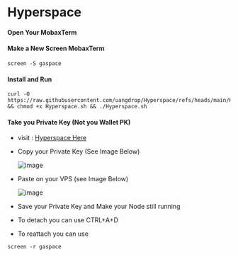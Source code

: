 # Hyperspace

#### Open Your MobaxTerm

#### Make a New Screen MobaxTerm

```shell
screen -S gaspace
```
#### Install and Run
```shell
curl -O https://raw.githubusercontent.com/uangdrop/Hyperspace/refs/heads/main/Hyperspace.sh && chmod +x Hyperspace.sh && ./Hyperspace.sh
```
#### Take you Private Key (Not you Wallet PK)
- visit : [Hyperspace Here](https://node.hyper.space/)
- Copy your Private Key (See Image Below)

  ![image](https://github.com/user-attachments/assets/1b74c3c0-5ff7-4664-8a92-3877888cf85d)

- Paste on your VPS (see Image Below)

  ![image](https://github.com/user-attachments/assets/4589b00b-8d99-42a1-9a05-4740e57476fd)

- Save your Private Key and Make your Node still running

- To detach you can use CTRL+A+D
- To reattach you can use
```shell
screen -r gaspace
```
